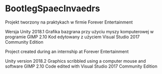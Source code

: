 # BootlegSpaecInvaedrs
Projekt tworzony na praktykach w firmie Forever Entertainment

Wersja Unity 2018.1
Grafika bazgrana przy użyciu myszy komputerowej w programie GIMP 2.10
Kod edytowany z użyciem Visual Studio 2017 Community Edition

Project created during an internship at Forever Entertainment

Unity version 2018.2
Graphics scribbled using a computer mouse and software GIMP 2.10
Code edited with Visual Studio 2017 Community Edition
